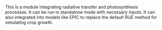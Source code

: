 This is a module integrating radiative transfer and photosynthesis processes. It can be run in standalone mode with necessary inputs. It can also integrated into models like EPIC to replace the default RUE method for simulating crop growth.
